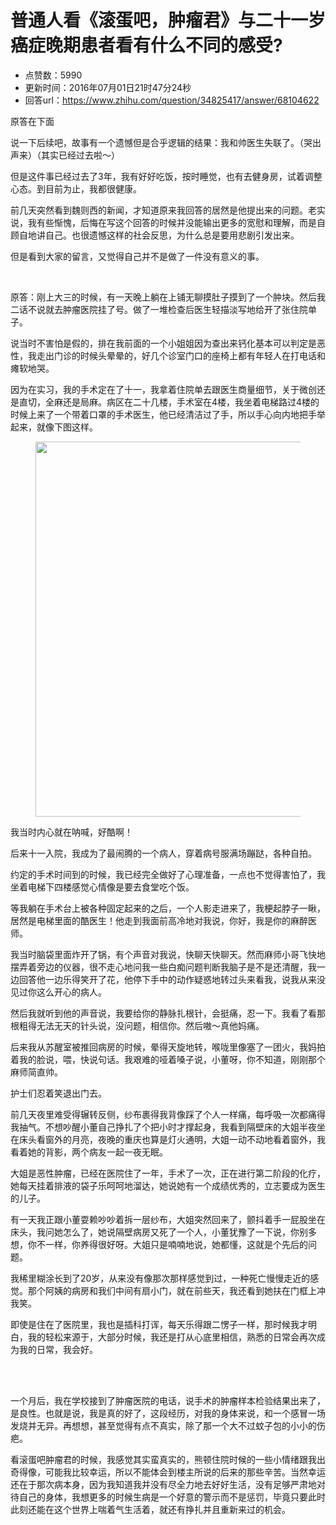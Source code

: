 # 普通人看《滚蛋吧，肿瘤君》与二十一岁癌症晚期患者看有什么不同的感受?
- 点赞数：5990
- 更新时间：2016年07月01日21时47分24秒
- 回答url：https://www.zhihu.com/question/34825417/answer/68104622
<body>
 <p data-pid="_18jx7o8">原答在下面</p>
 <p data-pid="ewy0_9XE">说一下后续吧，故事有一个遗憾但是合乎逻辑的结果：我和帅医生失联了。（哭出声来）（其实已经过去啦～）</p>
 <p data-pid="0i0cXEw6">但是这件事已经过去了3年，我有好好吃饭，按时睡觉，也有去健身房，试着调整心态。到目前为止，我都很健康。</p>
 <p data-pid="O96NDGKk">前几天突然看到魏则西的新闻，才知道原来我回答的居然是他提出来的问题。老实说，我有些惭愧，后悔在写这个回答的时候并没能输出更多的宽慰和理解，而是自顾自地讲自己。也很遗憾这样的社会反思，为什么总是要用悲剧引发出来。</p>
 <p data-pid="d38JFTFb">但是看到大家的留言，又觉得自己并不是做了一件没有意义的事。</p>
 <br>
 <p data-pid="yTmfwVGE">原答：刚上大三的时候，有一天晚上躺在上铺无聊摸肚子摸到了一个肿块。然后我二话不说就去肿瘤医院挂了号。做了一堆检查后医生轻描淡写地给开了张住院单子。</p>
 <p data-pid="zn0rHzCB">说当时不害怕是假的，排在我前面的一个小姐姐因为查出来钙化基本可以判定是恶性，我走出门诊的时候头晕晕的，好几个诊室门口的座椅上都有年轻人在打电话和瘫软地哭。</p>
 <p data-pid="ddKKWGCR">因为在实习，我的手术定在了十一，我拿着住院单去跟医生商量细节，关于微创还是直切，全麻还是局麻。病区在二十几楼，手术室在4楼，我坐着电梯路过4楼的时候上来了一个带着口罩的手术医生，他已经清洁过了手，所以手心向内地把手举起来，就像下图这样。</p>
 <figure>
  <img data-rawheight="849" data-rawwidth="600" src="https://pic1.zhimg.com/50/2b95b50d5b0a1313829901ea81038689_720w.jpg?source=1940ef5c" data-original-token="2b95b50d5b0a1313829901ea81038689" class="origin_image zh-lightbox-thumb" width="600" data-original="https://picx.zhimg.com/2b95b50d5b0a1313829901ea81038689_r.jpg?source=1940ef5c">
 </figure>
 <p data-pid="0mz6sQ8M">我当时内心就在呐喊，好酷啊！</p>
 <p data-pid="XwR-areT">后来十一入院，我成为了最闹腾的一个病人，穿着病号服满场蹦跶，各种自拍。</p>
 <p data-pid="sQvpAyeO">约定的手术时间到的时候，我已经完全做好了心理准备，一点也不觉得害怕了，我坐着电梯下四楼感觉心情像是要去食堂吃个饭。</p>
 <p data-pid="ii46iugx">等我躺在手术台上被各种固定起来的之后，一个人影走进来了，我梗起脖子一瞅，居然是电梯里面的酷医生！他走到我面前高冷地对我说，你好，我是你的麻醉医师。</p>
 <p data-pid="SPYFAdDE">我当时脑袋里面炸开了锅，有个声音对我说，快聊天快聊天。然而麻师小哥飞快地摆弄着旁边的仪器，很不走心地问我一些白痴问题判断我脑子是不是还清醒，我一边回答他一边乐得笑开了花，他停下手中的动作疑惑地转过头来看我，说我从来没见过你这么开心的病人。</p>
 <p data-pid="XFjIOid9">然后我就听到他的声音说，我要给你的静脉扎根针，会挺痛，忍一下。我看了看那根粗得无法无天的针头说，没问题，相信你。然后嗷～真他妈痛。</p>
 <p data-pid="gcKGxbQP">后来我从苏醒室被推回病房的时候，晕得天旋地转，喉咙里像塞了一团火，我妈拍着我的脸说，喂，快说句话。我艰难的哑着嗓子说，小董呀，你不知道，刚刚那个麻师简直帅。</p>
 <p data-pid="7o0YMyHd">护士们忍着笑退出门去。</p>
 <p data-pid="jx0MWGXL">前几天夜里难受得辗转反侧，纱布裹得我背像踩了个人一样痛，每呼吸一次都痛得我抽气。不想吵醒小董自己挣扎了个把小时才撑起身，我看到隔壁床的大姐半夜坐在床头看窗外的月亮，夜晚的重庆也算是灯火通明，大姐一动不动地看着窗外，我看着她的背影，两个病友一起一夜无眠。</p>
 <p data-pid="G5tDrAnf">大姐是恶性肿瘤，已经在医院住了一年，手术了一次，正在进行第二阶段的化疗，她每天挂着排液的袋子乐呵呵地溜达，她说她有一个成绩优秀的，立志要成为医生的儿子。</p>
 <p data-pid="KBmptPYt">有一天我正跟小董耍赖吵吵着拆一层纱布，大姐突然回来了，颤抖着手一屁股坐在床头，我问她怎么了，她说隔壁病房又死了一个人，小董犹豫了一下说，你别多想，你不一样，你养得很好呀。大姐只是喃喃地说，她都懂，这就是个先后的问题。</p>
 <p data-pid="CoRQXYV3">我稀里糊涂长到了20岁，从来没有像那次那样感觉到过，一种死亡慢慢走近的感觉。那个阿姨的病房和我们中间有扇小门，就在前些天，我还看到她扶在门框上冲我笑。</p>
 <p data-pid="G8K3ewNT">即使是住在了医院里，我也是插科打诨，每天乐得跟二愣子一样，那时候我才明白，我的轻松来源于，大部分时候，我还是打从心底里相信，熟悉的日常会再次成为我的日常，我会好。</p>
 <br>
 <br>
 <p data-pid="f94WWiP2">一个月后，我在学校接到了肿瘤医院的电话，说手术的肿瘤样本检验结果出来了，是良性。也就是说，我是真的好了，这段经历，对我的身体来说，和一个感冒一场发烧并无异。再想想，甚至觉得有点不真实，除了那一个大不过蚊子包的小小的伤疤。</p>
 <p data-pid="gUIR1unB">看滚蛋吧肿瘤君的时候，我感觉其实蛮真实的，熊顿住院时候的一些小情绪跟我出奇得像，可能我比较幸运，所以不能体会到楼主所说的后来的那些辛苦。当然幸运还在于那次病本身，因为我知道我并没有尽全力地去好好生活，没有足够严肃地对待自己的身体，我想更多的时候生病是一个好意的警示而不是惩罚，毕竟只要此时此刻还能在这个世界上喘着气生活着，就还有挣扎并且重新来过的机会。</p>
</body>